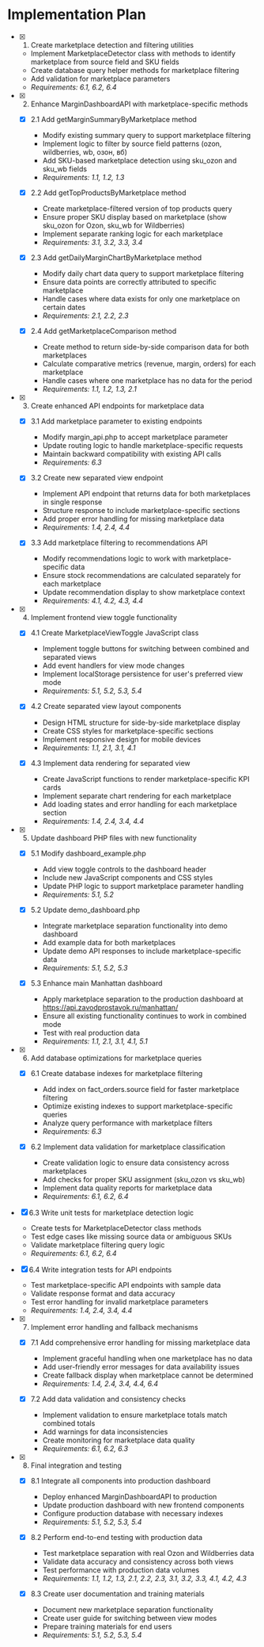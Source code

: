 # Implementation Plan

- [x] 1. Create marketplace detection and filtering utilities

  - Implement MarketplaceDetector class with methods to identify marketplace from source field and SKU fields
  - Create database query helper methods for marketplace filtering
  - Add validation for marketplace parameters
  - _Requirements: 6.1, 6.2, 6.4_

- [x] 2. Enhance MarginDashboardAPI with marketplace-specific methods

  - [x] 2.1 Add getMarginSummaryByMarketplace method

    - Modify existing summary query to support marketplace filtering
    - Implement logic to filter by source field patterns (ozon, wildberries, wb, озон, вб)
    - Add SKU-based marketplace detection using sku_ozon and sku_wb fields
    - _Requirements: 1.1, 1.2, 1.3_

  - [x] 2.2 Add getTopProductsByMarketplace method

    - Create marketplace-filtered version of top products query
    - Ensure proper SKU display based on marketplace (show sku_ozon for Ozon, sku_wb for Wildberries)
    - Implement separate ranking logic for each marketplace
    - _Requirements: 3.1, 3.2, 3.3, 3.4_

  - [x] 2.3 Add getDailyMarginChartByMarketplace method

    - Modify daily chart data query to support marketplace filtering
    - Ensure data points are correctly attributed to specific marketplace
    - Handle cases where data exists for only one marketplace on certain dates
    - _Requirements: 2.1, 2.2, 2.3_

  - [x] 2.4 Add getMarketplaceComparison method
    - Create method to return side-by-side comparison data for both marketplaces
    - Calculate comparative metrics (revenue, margin, orders) for each marketplace
    - Handle cases where one marketplace has no data for the period
    - _Requirements: 1.1, 1.2, 1.3, 2.1_

- [x] 3. Create enhanced API endpoints for marketplace data

  - [x] 3.1 Add marketplace parameter to existing endpoints

    - Modify margin_api.php to accept marketplace parameter
    - Update routing logic to handle marketplace-specific requests
    - Maintain backward compatibility with existing API calls
    - _Requirements: 6.3_

  - [x] 3.2 Create new separated view endpoint

    - Implement API endpoint that returns data for both marketplaces in single response
    - Structure response to include marketplace-specific sections
    - Add proper error handling for missing marketplace data
    - _Requirements: 1.4, 2.4, 4.4_

  - [x] 3.3 Add marketplace filtering to recommendations API
    - Modify recommendations logic to work with marketplace-specific data
    - Ensure stock recommendations are calculated separately for each marketplace
    - Update recommendation display to show marketplace context
    - _Requirements: 4.1, 4.2, 4.3, 4.4_

- [x] 4. Implement frontend view toggle functionality

  - [x] 4.1 Create MarketplaceViewToggle JavaScript class

    - Implement toggle buttons for switching between combined and separated views
    - Add event handlers for view mode changes
    - Implement localStorage persistence for user's preferred view mode
    - _Requirements: 5.1, 5.2, 5.3, 5.4_

  - [x] 4.2 Create separated view layout components

    - Design HTML structure for side-by-side marketplace display
    - Create CSS styles for marketplace-specific sections
    - Implement responsive design for mobile devices
    - _Requirements: 1.1, 2.1, 3.1, 4.1_

  - [x] 4.3 Implement data rendering for separated view
    - Create JavaScript functions to render marketplace-specific KPI cards
    - Implement separate chart rendering for each marketplace
    - Add loading states and error handling for each marketplace section
    - _Requirements: 1.4, 2.4, 3.4, 4.4_

- [x] 5. Update dashboard PHP files with new functionality

  - [x] 5.1 Modify dashboard_example.php

    - Add view toggle controls to the dashboard header
    - Include new JavaScript components and CSS styles
    - Update PHP logic to support marketplace parameter handling
    - _Requirements: 5.1, 5.2_

  - [x] 5.2 Update demo_dashboard.php

    - Integrate marketplace separation functionality into demo dashboard
    - Add example data for both marketplaces
    - Update demo API responses to include marketplace-specific data
    - _Requirements: 5.1, 5.2, 5.3_

  - [x] 5.3 Enhance main Manhattan dashboard
    - Apply marketplace separation to the production dashboard at https://api.zavodprostavok.ru/manhattan/
    - Ensure all existing functionality continues to work in combined mode
    - Test with real production data
    - _Requirements: 1.1, 2.1, 3.1, 4.1, 5.1_

- [x] 6. Add database optimizations for marketplace queries

  - [x] 6.1 Create database indexes for marketplace filtering

    - Add index on fact_orders.source field for faster marketplace filtering
    - Optimize existing indexes to support marketplace-specific queries
    - Analyze query performance with marketplace filters
    - _Requirements: 6.3_

  - [x] 6.2 Implement data validation for marketplace classification
    - Create validation logic to ensure data consistency across marketplaces
    - Add checks for proper SKU assignment (sku_ozon vs sku_wb)
    - Implement data quality reports for marketplace data
    - _Requirements: 6.1, 6.2, 6.4_

- [x] 6.3 Write unit tests for marketplace detection logic

  - Create tests for MarketplaceDetector class methods
  - Test edge cases like missing source data or ambiguous SKUs
  - Validate marketplace filtering query logic
  - _Requirements: 6.1, 6.2, 6.4_

- [x] 6.4 Write integration tests for API endpoints

  - Test marketplace-specific API endpoints with sample data
  - Validate response format and data accuracy
  - Test error handling for invalid marketplace parameters
  - _Requirements: 1.4, 2.4, 3.4, 4.4_

- [x] 7. Implement error handling and fallback mechanisms

  - [x] 7.1 Add comprehensive error handling for missing marketplace data

    - Implement graceful handling when one marketplace has no data
    - Add user-friendly error messages for data availability issues
    - Create fallback display when marketplace cannot be determined
    - _Requirements: 1.4, 2.4, 3.4, 4.4, 6.4_

  - [x] 7.2 Add data validation and consistency checks
    - Implement validation to ensure marketplace totals match combined totals
    - Add warnings for data inconsistencies
    - Create monitoring for marketplace data quality
    - _Requirements: 6.1, 6.2, 6.3_

- [x] 8. Final integration and testing

  - [x] 8.1 Integrate all components into production dashboard

    - Deploy enhanced MarginDashboardAPI to production
    - Update production dashboard with new frontend components
    - Configure production database with necessary indexes
    - _Requirements: 5.1, 5.2, 5.3, 5.4_

  - [x] 8.2 Perform end-to-end testing with production data

    - Test marketplace separation with real Ozon and Wildberries data
    - Validate data accuracy and consistency across both views
    - Test performance with production data volumes
    - _Requirements: 1.1, 1.2, 1.3, 2.1, 2.2, 2.3, 3.1, 3.2, 3.3, 4.1, 4.2, 4.3_

  - [x] 8.3 Create user documentation and training materials
    - Document new marketplace separation functionality
    - Create user guide for switching between view modes
    - Prepare training materials for end users
    - _Requirements: 5.1, 5.2, 5.3, 5.4_
